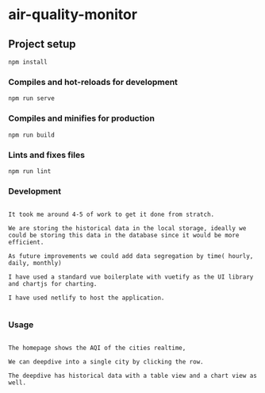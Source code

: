 # air-quality-monitor

## Project setup
```
npm install
```

### Compiles and hot-reloads for development
```
npm run serve
```

### Compiles and minifies for production
```
npm run build
```

### Lints and fixes files
```
npm run lint
```


### Development
```

It took me around 4-5 of work to get it done from stratch.

We are storing the historical data in the local storage, ideally we could be storing this data in the database since it would be more efficient. 

As future improvements we could add data segregation by time( hourly, daily, monthly)

I have used a standard vue boilerplate with vuetify as the UI library and chartjs for charting.

I have used netlify to host the application.


```

### Usage
```

The homepage shows the AQI of the cities realtime,

We can deepdive into a single city by clicking the row. 

The deepdive has historical data with a table view and a chart view as well.
